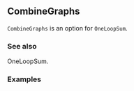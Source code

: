 ##  CombineGraphs 

`CombineGraphs` is an option for `OneLoopSum`.

###  See also 

OneLoopSum.

###  Examples 